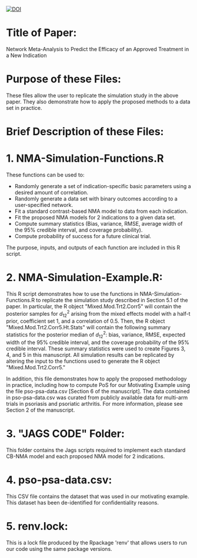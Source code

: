 [![DOI](https://zenodo.org/badge/DOI/10.5281/zenodo.10069879.svg)](https://doi.org/10.5281/zenodo.10069879)

# Title of Paper:
Network Meta-Analysis to Predict the Efficacy of an Approved Treatment in a New Indication

# Purpose of these Files:
These files allow the user to replicate the simulation study in the above paper. They also demonstrate how to apply the proposed methods to a data set in practice. 

# Brief Description of these Files:
# 1. NMA-Simulation-Functions.R
These functions can be used to:
- Randomly generate a set of indication-specific basic parameters using a desired amount of correlation.
- Randomly generate a data set with binary outcomes according to a user-specified network.
- Fit a standard contrast-based NMA model to data from each indication.
- Fit the proposed NMA models for 2 indications to a given data set.
- Compute summary statistics (Bias, variance, RMSE, average width of the 95% credible interval, and coverage probability).
- Compute probability of success for a future clinical trial.  
  
The purpose, inputs, and outputs of each function are included in this R script.

# 2. NMA-Simulation-Example.R:
This R script demonstrates how to use the functions in NMA-Simulation-Functions.R to replicate the simulation study described in Section 5.1 of the paper. In particular, the R object "Mixed.Mod.Trt2.Corr5" will contain the posterior samples for $d^2_{12}$ arising from the mixed effects model with a half-t prior, coefficient set 1, and a correlation of 0.5. Then, the R object "Mixed.Mod.Trt2.Corr5.Ht.Stats" will contain the following summary statistics for the posterior median of $d^2_{12}$: bias, variance, RMSE, expected width of the 95% credible interval, and the coverage probability of the 95% credible interval. These summary statistics were used to create Figures 3, 4, and 5 in this manuscript. All simulation results can be replicated by altering the input to the functions used to generate the R object "Mixed.Mod.Trt2.Corr5."

In addition, this file demonstrates how to apply the proposed methodology in practice, including how to compute PoS for our Motivating Example using the file pso-psa-data.csv [Section 6 of the manuscript]. The data contained in pso-psa-data.csv was curated from publicly available data for multi-arm trials in psoriasis and psoriatic arthritis. For more information, please see Section 2 of the manuscript.

# 3. "JAGS CODE" Folder:
This folder contains the Jags scripts required to implement each standard CB-NMA model and each proposed NMA model for 2 indications. 

# 4. pso-psa-data.csv:
This CSV file contains the dataset that was used in our motivating example. This dataset has been de-identified for confidentiality reasons.

# 5. renv.lock:
This is a lock file produced by the Rpackage 'renv' that allows users to run our code using the same package versions.
